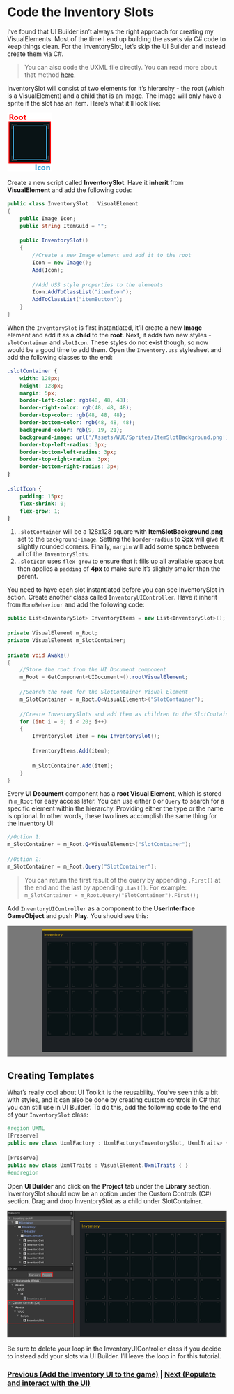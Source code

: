 # Code the Inventory Slots
I’ve found that UI Builder isn’t always the right approach for creating my VisualElements. Most of the time I end up building the assets via C# code to keep things clean. For the InventorySlot, let’s skip the UI Builder and instead create them via C#. 

> You can also code the UXML file directly. You can read more about that method [here](https://docs.unity3d.com/Manual/UIE-WritingUXMLTemplate.html).

InventorySlot will consist of two elements for it’s hierarchy - the root (which is a VisualElement) and a child that is an Image. The image will only have a sprite if the slot has an item. Here’s what it’ll look like: 

![](../images/4-inventory-slot-visual.png)

Create a new script called **InventorySlot**. Have it **inherit** from **VisualElement** and add the following code:

```csharp
public class InventorySlot : VisualElement
{
    public Image Icon;
    public string ItemGuid = "";

    public InventorySlot()
    {
        //Create a new Image element and add it to the root
        Icon = new Image();
        Add(Icon);

        //Add USS style properties to the elements
        Icon.AddToClassList("itemIcon");
        AddToClassList("itemButton");
    }
}
```

When the `InventorySlot` is first instantiated, it’ll create a new **Image** element and add it as a **child** to the **root**. Next, it adds two new styles - `slotContainer` and `slotIcon`. These styles do not exist though, so now would be a good time to add them. Open the `Inventory.uss` stylesheet and add the following classes to the end:

```css
.slotContainer {
    width: 128px;
    height: 128px;
    margin: 5px;
    border-left-color: rgb(48, 48, 48);
    border-right-color: rgb(48, 48, 48);
    border-top-color: rgb(48, 48, 48);
    border-bottom-color: rgb(48, 48, 48);
    background-color: rgb(9, 19, 21);
    background-image: url('/Assets/WUG/Sprites/ItemSlotBackground.png');
    border-top-left-radius: 3px;
    border-bottom-left-radius: 3px;
    border-top-right-radius: 3px;
    border-bottom-right-radius: 3px;
}

.slotIcon {
    padding: 15px;
    flex-shrink: 0;
    flex-grow: 1;
}
```

1. `.slotContainer` will be a 128x128 square with **ItemSlotBackground.png** set to the `background-image`. Setting the `border-radius` to **3px** will give it slightly rounded corners. Finally, `margin` will add some space between all of the `InventorySlots`.
1. `.slotIcon` uses `flex-grow` to ensure that it fills up all available space but then applies a `padding` of **4px** to make sure it’s slightly smaller than the parent.

You need to have each slot instantiated before you can see InventorySlot in action. Create another class called `InventoryUIController`. Have it inherit from `MonoBehaviour` and add the following code:

```csharp
public List<InventorySlot> InventoryItems = new List<InventorySlot>();

private VisualElement m_Root;
private VisualElement m_SlotContainer;

private void Awake()
{
    //Store the root from the UI Document component
    m_Root = GetComponent<UIDocument>().rootVisualElement;

    //Search the root for the SlotContainer Visual Element
    m_SlotContainer = m_Root.Q<VisualElement>("SlotContainer");

    //Create InventorySlots and add them as children to the SlotContainer
    for (int i = 0; i < 20; i++)
    {
        InventorySlot item = new InventorySlot();

        InventoryItems.Add(item);

        m_SlotContainer.Add(item);
    }
}

```

Every **UI Document** component has a **root Visual Element**, which is stored in `m_Root` for easy access later. You can use either `Q` or `Query` to search for a specific element within the hierarchy. Providing either the type or the name is optional. In other words, these two lines accomplish the same thing for the Inventory UI:


```csharp
//Option 1:
m_SlotContainer = m_Root.Q<VisualElement>("SlotContainer");

//Option 2:
m_SlotContainer = m_Root.Query("SlotContainer");
```

> You can return the first result of the query by appending `.First()` at the end and the last by appending `.Last()`. For example: `m_SlotContainer = m_Root.Query("SlotContainer").First();`

Add `InventoryUIController` as a component to the **UserInterface GameObject** and push **Play**. You should see this:

![](../images/4-slots-run-view.png)

## Creating Templates
What’s really cool about UI Toolkit is the reusability. You’ve seen this a bit with styles, and it can also be done by creating custom controls in C# that you can still use in UI Builder. To do this, add the following code to the end of your `InventorySlot` class:

```csharp
#region UXML
[Preserve]
public new class UxmlFactory : UxmlFactory<InventorySlot, UxmlTraits> { }

[Preserve]
public new class UxmlTraits : VisualElement.UxmlTraits { }
#endregion
```

Open **UI Builder** and click on the **Project** tab under the **Library** section. InventorySlot should now be an option under the Custom Controls (C#) section. Drag and drop InventorySlot as a child under SlotContainer.

![](../images/4-creating-templates.png)

Be sure to delete your loop in the InventoryUIController class if you decide to instead add your slots via UI Builder. I’ll leave the loop in for this tutorial.

### [Previous (Add the Inventory UI to the game)](./pt3.md)    |     [Next (Populate and interact with the UI)](./pt5.md)


